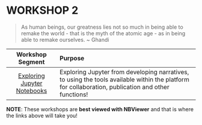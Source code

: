 # WORKSHOP 2

> As human beings, our greatness lies not so much in being able to remake the world - that is the myth of the atomic age - as in being able to remake ourselves. ~ Ghandi


| Workshop Segment | Purpose |
|:----------------:|:--------|
| [Exploring Jupyter Notebooks](http://nbviewer.jupyter.org/github/NCAR/SOARS2017_DataWorkshops/blob/master/B/ws2/ws02_jupyter_exploration.ipynb) |Exploring Jupyter from developing narratives, to using the tools available within the platform for collaboration, publication and other functions! |

**NOTE**: These workshops are **best viewed with NBViewer** and that is where the links above will take you!